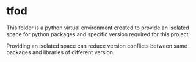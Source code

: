 
# tfod

This folder is a python virtual environment created to provide an isolated space for python packages and specific version required for this project. 

Providing an isolated space can reduce version conflicts between same packages and libraries of different version.

